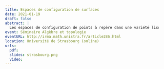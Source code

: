 ```yaml
---
title: Espaces de configuration de surfaces
date: 2021-01-19
draft: false
abstract: |
  Les espaces de configuration de points à repère dans une variété lisse orientée forment un module à droite sur l'opérade des petits disques à repères. Cette structure opéradique a des applications importantes, par exemple dans le calcul des plongements ou pour l'homologie de factorisation. Il reste cependant difficile de déterminer explicitement le type d'homotopie de ce module opéradique, même dans des cas simples. Dans cet exposé, nous expliquerons comment calculer le type d'homotopie rationnel de ce module dans le cas des surfaces orientées. La preuve fait intervenir divers ingrédients (formalité de Kontsevich, formalité de Tamarkin, formalité cyclique de l'opérade des petits disques à repères). Cet exposé est basé sur un article en collaboration avec Ricardo Campos et Thomas Willwacher.
event: Séminaire Algèbre et topologie
eventURL: http://irma.math.unistra.fr/article286.html
location: Université de Strasbourg (online)
urls:
  pdf:
  slides: strasbourg.png
  video:
---
```

